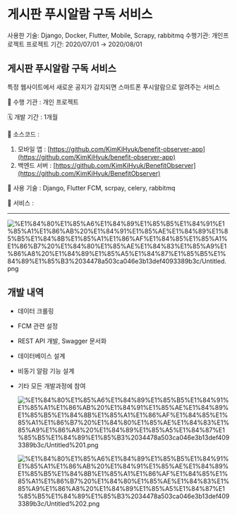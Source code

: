 # 게시판 푸시알람 구독 서비스

사용한 기술: Django, Docker, Flutter, Mobile, Scrapy, rabbitmq
수행기관: 개인프로젝트
프로젝트 기간: 2020/07/01 → 2020/08/01

## 게시판 푸시알람 구독 서비스

특정 웹사이트에서 새로운 공지가 감지되면 스마트폰 푸시알람으로 알려주는 서비스

🏨 수행 기관 : 개인 프로젝트

🗓️ 개발 기간 : 1개월

💾 소스코드 : 

1. 모바일 앱 : [https://github.com/KimKiHyuk/benefit-observer-app](https://github.com/KimKiHyuk/benefit-observer-app)
2. 백엔드 서버 : [https://github.com/KimKiHyuk/BenefitObserver](https://github.com/KimKiHyuk/BenefitObserver)

🔧 사용 기술 : Django, Flutter FCM, scrpay, celery, rabbitmq

🛒 서비스 : 

---

![%E1%84%80%E1%85%A6%E1%84%89%E1%85%B5%E1%84%91%E1%85%A1%E1%86%AB%20%E1%84%91%E1%85%AE%E1%84%89%E1%85%B5%E1%84%8B%E1%85%A1%E1%86%AF%E1%84%85%E1%85%A1%E1%86%B7%20%E1%84%80%E1%85%AE%E1%84%83%E1%85%A9%E1%86%A8%20%E1%84%89%E1%85%A5%E1%84%87%E1%85%B5%E1%84%89%E1%85%B3%2034478a503ca046e3b13def4093389b3c/Untitled.png](%E1%84%80%E1%85%A6%E1%84%89%E1%85%B5%E1%84%91%E1%85%A1%E1%86%AB%20%E1%84%91%E1%85%AE%E1%84%89%E1%85%B5%E1%84%8B%E1%85%A1%E1%86%AF%E1%84%85%E1%85%A1%E1%86%B7%20%E1%84%80%E1%85%AE%E1%84%83%E1%85%A9%E1%86%A8%20%E1%84%89%E1%85%A5%E1%84%87%E1%85%B5%E1%84%89%E1%85%B3%2034478a503ca046e3b13def4093389b3c/Untitled.png)

## 개발 내역

- 데이터 크롤링
- FCM 관련 설정
- REST API 개발, Swagger 문서화
- 데이터베이스 설계
- 비동기 알람 기능 설계
- 기타 모든 개발과정에 참여

    ![%E1%84%80%E1%85%A6%E1%84%89%E1%85%B5%E1%84%91%E1%85%A1%E1%86%AB%20%E1%84%91%E1%85%AE%E1%84%89%E1%85%B5%E1%84%8B%E1%85%A1%E1%86%AF%E1%84%85%E1%85%A1%E1%86%B7%20%E1%84%80%E1%85%AE%E1%84%83%E1%85%A9%E1%86%A8%20%E1%84%89%E1%85%A5%E1%84%87%E1%85%B5%E1%84%89%E1%85%B3%2034478a503ca046e3b13def4093389b3c/Untitled%201.png](%E1%84%80%E1%85%A6%E1%84%89%E1%85%B5%E1%84%91%E1%85%A1%E1%86%AB%20%E1%84%91%E1%85%AE%E1%84%89%E1%85%B5%E1%84%8B%E1%85%A1%E1%86%AF%E1%84%85%E1%85%A1%E1%86%B7%20%E1%84%80%E1%85%AE%E1%84%83%E1%85%A9%E1%86%A8%20%E1%84%89%E1%85%A5%E1%84%87%E1%85%B5%E1%84%89%E1%85%B3%2034478a503ca046e3b13def4093389b3c/Untitled%201.png)

    ![%E1%84%80%E1%85%A6%E1%84%89%E1%85%B5%E1%84%91%E1%85%A1%E1%86%AB%20%E1%84%91%E1%85%AE%E1%84%89%E1%85%B5%E1%84%8B%E1%85%A1%E1%86%AF%E1%84%85%E1%85%A1%E1%86%B7%20%E1%84%80%E1%85%AE%E1%84%83%E1%85%A9%E1%86%A8%20%E1%84%89%E1%85%A5%E1%84%87%E1%85%B5%E1%84%89%E1%85%B3%2034478a503ca046e3b13def4093389b3c/Untitled%202.png](%E1%84%80%E1%85%A6%E1%84%89%E1%85%B5%E1%84%91%E1%85%A1%E1%86%AB%20%E1%84%91%E1%85%AE%E1%84%89%E1%85%B5%E1%84%8B%E1%85%A1%E1%86%AF%E1%84%85%E1%85%A1%E1%86%B7%20%E1%84%80%E1%85%AE%E1%84%83%E1%85%A9%E1%86%A8%20%E1%84%89%E1%85%A5%E1%84%87%E1%85%B5%E1%84%89%E1%85%B3%2034478a503ca046e3b13def4093389b3c/Untitled%202.png)